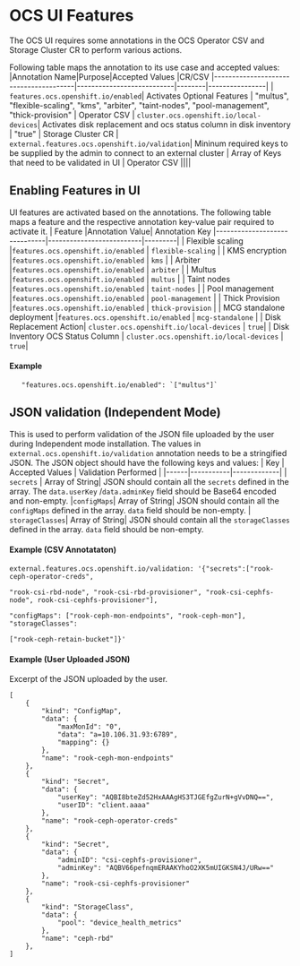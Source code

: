# OCS UI Features

The OCS UI requires some annotations in the OCS Operator CSV and Storage Cluster CR to perform various actions.

Following table maps the annotation to its use case and accepted values:
|Annotation Name|Purpose|Accepted Values |CR/CSV
|---------------------------------------|---------------------------|--------|----------------|
| `features.ocs.openshift.io/enabled`| Activates Optional Features | "multus", "flexible-scaling", "kms", "arbiter", "taint-nodes", "pool-management", "thick-provision" | Operator CSV
| `cluster.ocs.openshift.io/local-devices`| Activates disk replacement and ocs status column in disk inventory | "true" | Storage Cluster CR
| `external.features.ocs.openshift.io/validation`| Mininum required keys to be supplied by the admin to connect to an external cluster | Array of Keys that need to be validated in UI | Operator CSV
||||

## Enabling Features in UI

UI features are activated based on the annotations. The following table maps a feature and the respective annotation key-value pair required to activate it.
| Feature |Annotation Value| Annotation Key
|------------------------------|--------------------------|---------|
| Flexible scaling |`features.ocs.openshift.io/enabled` | `flexible-scaling` |
| KMS encryption |`features.ocs.openshift.io/enabled` | `kms` |
| Arbiter |`features.ocs.openshift.io/enabled` | `arbiter` |
| Multus |`features.ocs.openshift.io/enabled` | `multus` |
| Taint nodes |`features.ocs.openshift.io/enabled` | `taint-nodes` |
| Pool management |`features.ocs.openshift.io/enabled` | `pool-management` |
| Thick Provision |`features.ocs.openshift.io/enabled` | `thick-provision` |
| MCG standalone deployment |`features.ocs.openshift.io/enabled` | `mcg-standalone` |
| Disk Replacement Action| `cluster.ocs.openshift.io/local-devices` | `true`|
| Disk Inventory OCS Status Column | `cluster.ocs.openshift.io/local-devices` | `true`|

#### Example

       "features.ocs.openshift.io/enabled": `["multus"]`

## JSON validation (Independent Mode)

This is used to perform validation of the JSON file uploaded by the user during Independent mode installation. The values in `external.ocs.openshift.io/validation` annotation needs to be a stringified JSON. The JSON object should have the following keys and values:
| Key | Accepted Values | Validation Performed |
|------|-----------|-------------|
| `secrets` | Array of String| JSON should contain all the `secrets` defined in the array. The `data.userKey` /`data.adminKey` field should be Base64 encoded and non-empty.
|`configMaps`| Array of String| JSON should contain all the `configMaps` defined in the array. `data` field should be non-empty.
| `storageClasses`| Array of String| JSON should contain all the `storageClasses` defined in the array. `data` field should be non-empty.

#### Example (CSV Annotataton)

    external.features.ocs.openshift.io/validation: '{"secrets":["rook-ceph-operator-creds",

    "rook-csi-rbd-node", "rook-csi-rbd-provisioner", "rook-csi-cephfs-node", rook-csi-cephfs-provisioner"],

    "configMaps": ["rook-ceph-mon-endpoints", "rook-ceph-mon"], "storageClasses":

    ["rook-ceph-retain-bucket"]}'

#### Example (User Uploaded JSON)

Excerpt of the JSON uploaded by the user.

    [
    	{
    		"kind": "ConfigMap",
    		"data": {
    			"maxMonId": "0",
    			"data": "a=10.106.31.93:6789",
    			"mapping": {}
    		},
    		"name": "rook-ceph-mon-endpoints"
    	},
    	{
    		"kind": "Secret",
    		"data": {
    			"userKey": "AQBI8bteZd52HxAAAgHS3TJGEfgZurN+gVvDNQ==",
    			"userID": "client.aaaa"
    		},
    		"name": "rook-ceph-operator-creds"
    	},
    	{
    		"kind": "Secret",
    		"data": {
    			"adminID": "csi-cephfs-provisioner",
    			"adminKey": "AQBV66pefnqmERAAKYhoO2XK5mUIGKSN4J/URw=="
    		},
    		"name": "rook-csi-cephfs-provisioner"
    	},
    	{
    		"kind": "StorageClass",
    		"data": {
    			"pool": "device_health_metrics"
    		},
    		"name": "ceph-rbd"
    	},
    ]

